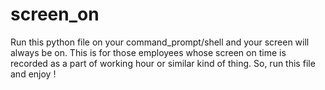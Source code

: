 # screen_on

Run this python file on your command_prompt/shell and your screen will always be on.
This is for those employees whose screen on time is recorded as a part of working hour or similar kind of thing.
So, run this file and enjoy !

